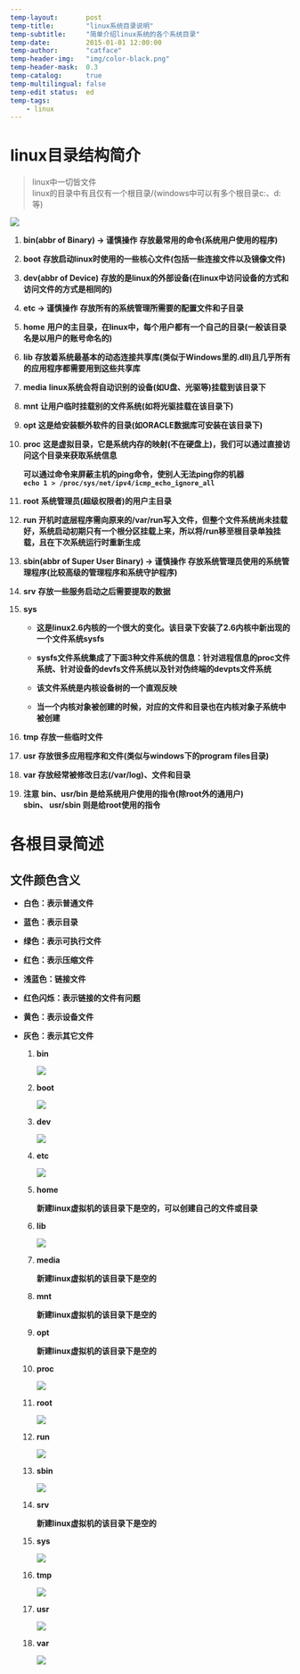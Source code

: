 ```yaml
---
temp-layout:       post
temp-title:        "linux系统目录说明"
temp-subtitle:     "简单介绍linux系统的各个系统目录"
temp-date:         2015-01-01 12:00:00
temp-author:       "catface"
temp-header-img:   "img/color-black.png"
temp-header-mask:  0.3
temp-catalog:      true
temp-multilingual: false
temp-edit status:  ed
temp-tags:
    - linux
---
```


# linux目录结构简介

> linux中一切皆文件
> <br>linux的目录中有且仅有一个根目录/(windows中可以有多个根目录c:、d:等)

![](https://imgconvert.csdnimg.cn/aHR0cDovL2ltZy5ibG9nLmNzZG4ubmV0LzIwMTcwODMxMjA0MTU5ODc0)

1. **bin(abbr of Binary) -> 谨慎操作**
	**存放最常用的命令(系统用户使用的程序)**

2. **boot**
**存放启动linux时使用的一些核心文件(包括一些连接文件以及镜像文件)**

3. **dev(abbr of Device)**
**存放的是linux的外部设备(在linux中访问设备的方式和访问文件的方式是相同的)**

4. **etc -> 谨慎操作**
**存放所有的系统管理所需要的配置文件和子目录**

5. **home**
**用户的主目录，在linux中，每个用户都有一个自己的目录(一般该目录名是以用户的账号命名的)**

6. **lib**
**存放着系统最基本的动态连接共享库(类似于Windows里的.dll)且几乎所有的应用程序都需要用到这些共享库**

7. **media**
**linux系统会将自动识别的设备(如U盘、光驱等)挂载到该目录下**

8. **mnt**
**让用户临时挂载别的文件系统(如将光驱挂载在该目录下)**

9. **opt**
**这是给安装额外软件的目录(如ORACLE数据库可安装在该目录下)**

10. **proc**
**这是虚拟目录，它是系统内存的映射(不在硬盘上)，我们可以通过直接访问这个目录来获取系统信息**

	**可以通过命令来屏蔽主机的ping命令，使别人无法ping你的机器**
	**<br>`echo 1 > /proc/sys/net/ipv4/icmp_echo_ignore_all`**

11. **root**
**系统管理员(超级权限者)的用户主目录**

12. **run**
**开机时底层程序需向原来的/var/run写入文件，但整个文件系统尚未挂载好，系统启动初期只有一个根分区挂载上来，所以将/run移至根目录单独挂载，且在下次系统运行时重新生成**

13. **sbin(abbr of Super User Binary) -> 谨慎操作**
**存放系统管理员使用的系统管理程序(比较高级的管理程序和系统守护程序)**

14. **srv**
**存放一些服务启动之后需要提取的数据**

15. **sys**

	- **这是linux2.6内核的一个很大的变化。该目录下安装了2.6内核中新出现的一个文件系统sysfs** 
	
	- **sysfs文件系统集成了下面3种文件系统的信息：针对进程信息的proc文件系统、针对设备的devfs文件系统以及针对伪终端的devpts文件系统**
	
	- **该文件系统是内核设备树的一个直观反映**
	
	- **当一个内核对象被创建的时候，对应的文件和目录也在内核对象子系统中被创建**

16. **tmp**
**存放一些临时文件**

17. **usr**
**存放很多应用程序和文件(类似与windows下的program files目录)**

18. **var**
**存放经常被修改日志(/var/log)、文件和目录**

19. **注意**
**bin、usr/bin 是给系统用户使用的指令(除root外的通用户)**
**<br>sbin、 usr/sbin 则是给root使用的指令**

# 各根目录简述

## 文件颜色含义

- **白色：表示普通文件**

- **蓝色：表示目录**

- **绿色：表示可执行文件**

- **红色：表示压缩文件**

- **浅蓝色：链接文件**

- **红色闪烁：表示链接的文件有问题**

- **黄色：表示设备文件**

- **灰色：表示其它文件**

    1. **bin**
    
        ![](https://imgconvert.csdnimg.cn/aHR0cDovL2ltZy5ibG9nLmNzZG4ubmV0LzIwMTcwODMxMjE0NTEyODcy)

    2. **boot**
    
        ![](https://imgconvert.csdnimg.cn/aHR0cDovL2ltZy5ibG9nLmNzZG4ubmV0LzIwMTcwODMxMjE0NzAzNDIz)
    
    3. **dev**
    
        ![](https://imgconvert.csdnimg.cn/aHR0cDovL2ltZy5ibG9nLmNzZG4ubmV0LzIwMTcwODMxMjE1MzQzNDA1)
    
    4. **etc**
    
        ![](https://imgconvert.csdnimg.cn/aHR0cDovL2ltZy5ibG9nLmNzZG4ubmV0LzIwMTcwODMxMjE1OTA1NTUw)
    
    5. **home**
    
        **新建linux虚拟机的该目录下是空的，可以创建自己的文件或目录**
    
    6. **lib**
    
        ![](https://imgconvert.csdnimg.cn/aHR0cDovL2ltZy5ibG9nLmNzZG4ubmV0LzIwMTcwODMxMjIwMzIzMzA5)
    
    7. **media**
    
        **新建linux虚拟机的该目录下是空的**
    
    8. **mnt**
    
        **新建linux虚拟机的该目录下是空的**
    
    9. **opt**
    
        **新建linux虚拟机的该目录下是空的**
    
    10. **proc**
    
        ![](https://imgconvert.csdnimg.cn/aHR0cDovL2ltZy5ibG9nLmNzZG4ubmV0LzIwMTcwODMxMjIwNTQzODc1)
    
    11. **root**
    
        ![](https://imgconvert.csdnimg.cn/aHR0cDovL2ltZy5ibG9nLmNzZG4ubmV0LzIwMTcwODMxMjIwNzMwOTMw)
    
    12. **run**
    
        ![](https://imgconvert.csdnimg.cn/aHR0cDovL2ltZy5ibG9nLmNzZG4ubmV0LzIwMTcwODMxMjIwODE5NTQ5)
    
    13. **sbin**
    
        ![](https://imgconvert.csdnimg.cn/aHR0cDovL2ltZy5ibG9nLmNzZG4ubmV0LzIwMTcwODMxMjIxNDE3MjQ2)
    
    14. **srv**
    
        **新建linux虚拟机的该目录下是空的**
    
    15. **sys**
        
        ![](https://imgconvert.csdnimg.cn/aHR0cDovL2ltZy5ibG9nLmNzZG4ubmV0LzIwMTcwODMxMjIxNzA3MDQx)
    
    16. **tmp**
    
        ![](https://imgconvert.csdnimg.cn/aHR0cDovL2ltZy5ibG9nLmNzZG4ubmV0LzIwMTcwODMxMjIxNzQ4ODc3)
        
    17. **usr**
    
        ![](https://imgconvert.csdnimg.cn/aHR0cDovL2ltZy5ibG9nLmNzZG4ubmV0LzIwMTcwODMxMjIxODA5MDc2)
        
    18. **var**
    
        ![](https://imgconvert.csdnimg.cn/aHR0cDovL2ltZy5ibG9nLmNzZG4ubmV0LzIwMTcwODMxMjIxODI2MTgz)

	